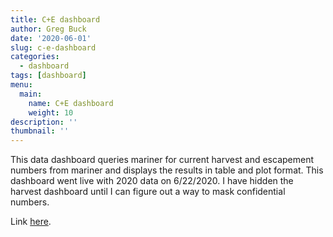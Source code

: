 ```yaml
---
title: C+E dashboard
author: Greg Buck
date: '2020-06-01'
slug: c-e-dashboard
categories:
  - dashboard
tags: [dashboard]
menu:
  main:
    name: C+E dashboard
    weight: 10
description: ''
thumbnail: ''
---
```



This data dashboard queries mariner for current harvest and escapement numbers from
mariner and displays the results in table and plot format. This dashboard went live with
2020 data on 6/22/2020. I have hidden the harvest dashboard until I can figure out a way to 
mask confidential numbers.


Link [here](https://rpubs.com/gbbuck/621138).
